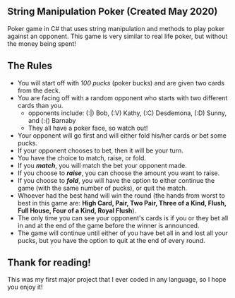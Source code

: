 ## String Manipulation Poker (Created May 2020)
Poker game in C# that uses string manipulation and methods to play poker against an opponent. This game is very similar to real life poker, but without the money being spent! 

## The Rules
- You will start off with *100 pucks* (poker bucks) and are given two cards from the deck. 
- You are facing off with a random opponent who starts with two different cards than you.
  - opponents include: (:|) Bob, (:V) Kathy, (:C) Desdemona, (:D) Sunny, and (:{) Barnaby
  - They all have a poker face, so watch out!
- Your opponent will go first and will either fold his/her cards or bet some pucks. 
- If your opponent chooses to bet, then it will be your turn. 
- You have the choice to match, raise, or fold. 
- If you ***match***, you will match the bet your opponent made. 
- If you choose to ***raise***, you can choose the amount you want to raise. 
- If you choose to ***fold***, you will have the option to either continue the game (with the same number of pucks), or quit the match. 
- Whoever had the best hand will win the round (the hands from worst to best in this game are: **High Card, Pair, Two Pair, Three of a Kind, Flush, Full House, Four of a Kind, Royal Flush**). 
- The only time you can see your opponent's cards is if you or they bet all in and at the end of the game before the winner is announced.
- The game will continue until either of you have bet all in and lost all your pucks, but you have the option to quit at the end of every round.

## Thank for reading!
This was my first major project that I ever coded in any language, so I hope you enjoy it!
